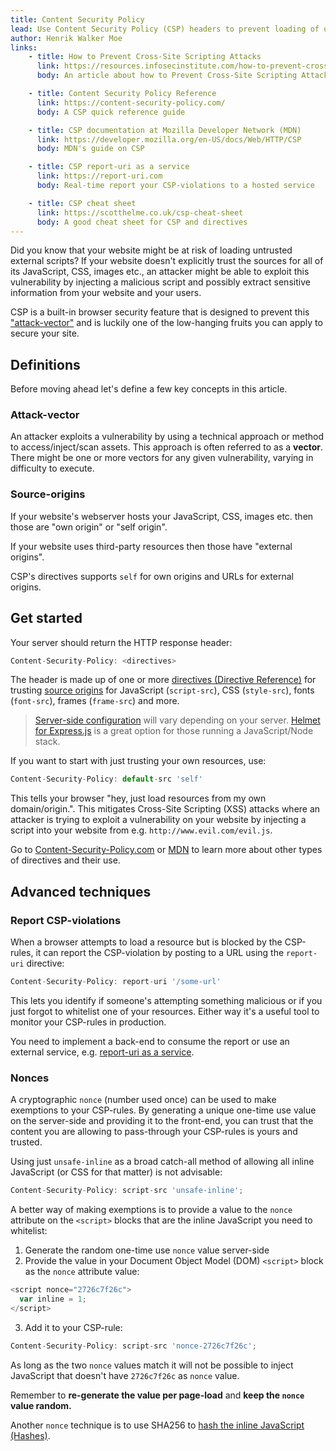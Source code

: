 ```yaml
---
title: Content Security Policy
lead: Use Content Security Policy (CSP) headers to prevent loading of untrusted resources and mitigate cross-site scripting (XSS) attacks 
author: Henrik Walker Moe
links:
    - title: How to Prevent Cross-Site Scripting Attacks
      link: https://resources.infosecinstitute.com/how-to-prevent-cross-site-scripting-attacks/#gref
      body: An article about how to Prevent Cross-Site Scripting Attacks

    - title: Content Security Policy Reference
      link: https://content-security-policy.com/
      body: A CSP quick reference guide

    - title: CSP documentation at Mozilla Developer Network (MDN)
      link: https://developer.mozilla.org/en-US/docs/Web/HTTP/CSP
      body: MDN's guide on CSP

    - title: CSP report-uri as a service
      link: https://report-uri.com
      body: Real-time report your CSP-violations to a hosted service

    - title: CSP cheat sheet
      link: https://scotthelme.co.uk/csp-cheat-sheet
      body: A good cheat sheet for CSP and directives
---
```


Did you know that your website might be at risk of loading untrusted external scripts? If your website doesn't explicitly trust the sources for all of its JavaScript, CSS, images etc., an attacker might be able to exploit this vulnerability by injecting a malicious script and possibly extract sensitive information from your website and your users.

CSP is a built-in browser security feature that is designed to prevent this ["attack-vector"](#attack-vector) and is luckily one of the low-hanging fruits you can apply to secure your site.

## Definitions

Before moving ahead let's define a few key concepts in this article.

### Attack-vector

An attacker exploits a vulnerability by using a technical approach or method to access/inject/scan assets. This approach is often referred to as a **vector**. There might be one or more vectors for any given vulnerability, varying in difficulty to execute.

### Source-origins

If your website's webserver hosts your JavaScript, CSS, images etc. then those are "own origin" or "self origin".

If your website uses third-party resources then those have "external origins".

CSP's directives supports `self` for own origins and URLs for external origins.

## Get started

Your server should return the HTTP response header:

```javascript
Content-Security-Policy: <directives>
```

The header is made up of one or more [directives (Directive Reference)](https://content-security-policy.com) for trusting [source origins](#source-origins) for JavaScript (`script-src`), CSS (`style-src`), fonts (`font-src`), frames (`frame-src`) and more.

>[Server-side configuration](https://content-security-policy.com) will vary depending on your server. [Helmet for Express.js](https://helmetjs.github.io/docs/csp/) is a great option for those running a JavaScript/Node stack.

If you want to start with just trusting your own resources, use:

```javascript
Content-Security-Policy: default-src 'self'
```

This tells your browser "hey, just load resources from my own domain/origin.". This mitigates Cross-Site Scripting (XSS) attacks where an attacker is trying to exploit a vulnerability on your website by injecting a script into your website from e.g. `http://www.evil.com/evil.js`.

Go to [Content-Security-Policy.com](https://content-security-policy.com) or [MDN](https://developer.mozilla.org/en-US/docs/Web/HTTP/CSP) to learn more about other types of directives and their use.

## Advanced techniques

### Report CSP-violations

When a browser attempts to load a resource but is blocked by the CSP-rules, it can report the CSP-violation by posting to a URL using the `report-uri` directive:

```javascript
Content-Security-Policy: report-uri '/some-url'
```

This lets you identify if someone's attempting something malicious or if you just forgot to whitelist one of your resources. Either way it's a useful tool to monitor your CSP-rules in production.

You need to implement a back-end to consume the report or use an external service, e.g. [report-uri as a service](https://report-uri.com/).

### Nonces

A cryptographic `nonce` (number used once) can be used to make exemptions to your CSP-rules. By generating a unique one-time use value on the server-side and providing it to the front-end, you can trust that the content you are allowing to pass-through your CSP-rules is yours and trusted.

Using just `unsafe-inline` as a broad catch-all method of allowing all inline JavaScript (or CSS for that matter) is not advisable:

```javascript
Content-Security-Policy: script-src 'unsafe-inline';
```

A better way of making exemptions is to provide a value to the `nonce` attribute on the `<script>` blocks that are the inline JavaScript you need to whitelist:

1. Generate the random one-time use `nonce` value server-side
2. Provide the value in your Document Object Model (DOM) `<script>` block as the `nonce` attribute value:

```javascript
<script nonce="2726c7f26c">
  var inline = 1;
</script>
```

3. Add it to your CSP-rule:

```javascript
Content-Security-Policy: script-src 'nonce-2726c7f26c';
```

As long as the two `nonce` values match it will not be possible to inject JavaScript that doesn't have `2726c7f26c` as `nonce` value. 

Remember to **re-generate the value per page-load** and **keep the `nonce` value random.**

Another `nonce` technique is to use SHA256 to [hash the inline JavaScript (Hashes)](https://scotthelme.co.uk/csp-cheat-sheet/).
